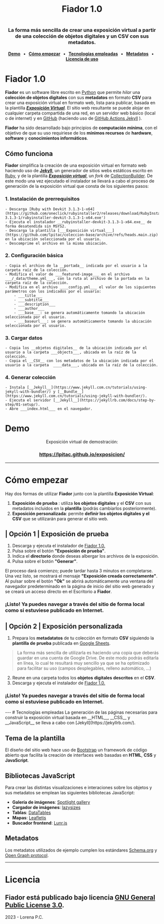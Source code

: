 <p></p>
<h1 align="center">Fiador 1.0</h1>
<img src="https://lpitac.github.io/exposicion/assets/img/captura_portada.svg" alt="">
<h3 align="center">La forma más sencilla de crear una exposición virtual a partir de una colección de objetos digitales y un CSV con sus metadatos.</h3>

<h4 align="center"><a href="#demo">Demo</a> &ensp;&bull;&ensp; <a href="#como">Cómo empezar</a> &ensp;&bull;&ensp; <a href="#tecnologias">Tecnologías empleadas</a> &ensp;&bull;&ensp; <a href="#licencia">Metadatos</a> &ensp;&bull;&ensp; <a href="#licencia">Licencia de uso</a></h4>

# Fiador 1.0
__Fiador__ es un software libre escrito en [Python](https://www.python.org) que permite _hilar_ una __colección de objetos digitales__ con sus __metadatos__ en formato __CSV__ para crear una exposición virtual en formato web, lista para publicar, basada en la plantilla [___Exposición Virtual___](https://github.com/lpitac/exposicion).
El sitio web resultante se puede alojar en cualquier carpeta compartida de una red, en un servidor web básico (local o de internet) y en [GitHub](https://github.com/) (haciendo uso de [GitHub Actions Jekyll](https://jekyllrb.com/docs/continuous-integration/github-actions/) ).

__Fiador__ ha sido desarrollado bajo principios de __computación mínima__, con el objetivo de que su uso requiriese de los __mínimos recursos__ de __hardware__, __software__ y __conocimientos informáticos__.
## Cómo funciona
__Fiador__ simplifica la creación de una exposición virtual en formato web haciendo uso de [__Jekyll__](https://jekyllrb.com/), un generador de sitios webs estáticos escrito en [Ruby](https://www.ruby-lang.org/es/), y de la plantilla [___Exposición virtual___](https://github.com/lpitac/exposicion), un _fork_ de [CollectionBuilder](https://collectionbuilder.github.io/).
De este modo una vez ejecutado el instalador se llevará a cabo el proceso de generación de la exposición virtual que consta de los siguientes pasos:
### 1. Instalación de prerrequisitos
	- Descarga [Ruby with Devkit 3.1.3-1-x64](https://github.com/oneclick/rubyinstaller2/releases/download/RubyInstaller-3.1.3-1/rubyinstaller-devkit-3.1.3-1-x64.exe')
	- Ejecuta el instalador __rubyinstaller-devkit-3.1.3-1-x64.exe__ de forma desatendida sin MSYS2.
	- Descarga la plantilla [___Exposición virtual___](https://github.com/lpitac/coleccion-base/archive/refs/heads.main.zip) en la ubicación seleccionada por el usuario.
	- Descomprime el archivo en la misma ubicación.
### 2. Configuración básica
	- Copia el archivo de la __portada__ indicada por el usuario a la carpeta raíz de la colección.
	- Modifica el valor de ___featured-image___ en el archivo ___/_data/theme.yml___, con la ruta al archivo de la portada en la carpeta raíz de la colección.
	- Modifica en el archivo ____config.yml___ el valor de los siguientes parámetros con los indicados por el usuario: 
		- ___title___
		- ___subtitle___
		- ___description___
		- ___author___
		- ___base___: se genera automáticamente tomando la ubicación seleccionada por el usuario.
		- ___baseurl___: se genera automáticamente tomando la ubicación seleccionada por el usuario.
### 3. Cargar datos
	- Copia los __objetos digitales__ de la ubicación indicada por el usuario a la carpeta ___objects___, ubicada en la raíz de la colección.
	- Copia el __CSV__ con los metadatos de la ubicación indicada por el usuario a la carpeta  ____data___, ubicada en la raíz de la colección.
### 4. Generar colección
	- Instala [__Jekyll__](https://www.jekyll.com.cn/tutorials/using-jekyll-with-bundler/) y [__Bundle__](https://www.jekyll.com.cn/tutorials/using-jekyll-with-bundler/).
	- Ejecuta el servidor [__Jekyll__](https://jekyllrb.com/docs/step-by-step/01-setup/).
	- Abre ___index.html___ en el navegador.

<a name="demo"></a>
# Demo
<p align="center">Exposición virtual de demostración:</p> 
<h3 align="center"><a href="https://lpitac.github.io/exposicion/" target="_blank">https://lpitac.github.io/exposicion/</a></h3>

----
<a name="como"></a>
# Cómo empezar
Hay dos formas de utilizar __Fiador__ junto con la plantilla __Exposición Virtual__: 
1. __Exposición de prueba__ : utiliza __los objetos digitales__ y el __CSV__ con sus metadatos incluidos en la __plantilla__ (podrás cambiarlos posteriormente).
2. __Exposición personalizada__: permite __definir los objetos digitales y el CSV__ que se utilizarán para generar el sitio web.

## | Opción 1 | Exposición de prueba
1. Descarga y ejecuta el instalador de [Fiador 1.0.](https://udcgal-my.sharepoint.com/:u:/g/personal/l_pitac_udc_es/EZV8a3fDB11MjyJX_hW9j4kBonbKsP6gluycy_odu1MKQA?e=jGuWOX) 
2. Pulsa sobre el botón __"Exposición de prueba"__.
3. Indica el __directorio__ donde deseas albergar los archivos de la exposición.
4. Pulsa sobre el botón __"Generar"__.

El proceso dará comienzo; puede tardar hasta 3 minutos en completarse. Una vez listo, se mostrará el mensaje __"Exposición creada correctamente"__. Al pulsar sobre el botón __"Ok"__ se abrirá automáticamente una ventana del navegador predeterminado en la página de inicio del sitio web generado y se creará un acceso directo en el Escritorio a __Fiador__.

<h3>¡Listo! Ya puedes navegar a través del sitio de forma local como si estuviese publicado en Internet.</h3>

## | Opción 2 | Exposición personalizada
1. Prepara los __metadatatos__ de tu colección en formato __CSV__ siguiendo la __plantilla__ __de__ __prueba__ publicada en [Google Sheets](https://docs.google.com/spreadsheets/d/1nN_k4JQB4LJraIzns7WcM3OXK-xxGMQhW1shMssflNM/edit?usp=sharing). 
> La forma más sencilla de utilizarla es haciendo una copia que deberás guardar en una cuenta de Google Drive. De este modo podrás editarla en línea, lo cual te resultará muy sencillo ya que se ha optimizado para facilitar su uso (campos desplegables, relleno automático, ...)
2. Reune en una carpeta todos los __objetos__ __digitales__ __descritos__ en el __CSV__.
3. Descarga y ejecuta el instalador de [Fiador 1.0.](https://udcgal-my.sharepoint.com/:u:/g/personal/l_pitac_udc_es/EZV8a3fDB11MjyJX_hW9j4kBonbKsP6gluycy_odu1MKQA?e=jGuWOX) 

<h3>¡Listo! Ya puedes navegar a través del sitio de forma local como si estuviese publicado en Internet.</h3>
---
<a name="tecnologias"></a>
# Tecnologías empleadas
La generación de las páginas necesarias para construir la exposición virtual basada en __HTML__, __CSS__ y __JavaScript__ se lleva a cabo con [Jekyll](https://jekyllrb.com/).  

## Tema de la plantilla 
El diseño del sitio web hace uso de [Bootstrap](https://getbootstrap.com/) un framework de código abierto que facilita la creación de interfaces web basadas en __HTML__, __CSS__ y __JavaScript__.

## Bibliotecas JavaScript
Para crear las distintas visualizaciones e interaciones sobre los objetos y sus metadatos se emplean las siguientes bibliotecas JavaScript: 

- __Galería de imágenes__: [Spotlight gallery](https://github.com/nextapps-de/spotlight)
- __Cargador de imágenes__: [lazysizes](https://github.com/aFarkas/lazysizes)
- __Tablas__: [DataTables](https://datatables.net/)
- __Mapas__: [Leafletjs](http://leafletjs.com/)
- __Buscador frontend__: [Lunr.js](https://lunrjs.com/)

<a name="metadatos"></a>
## Metadatos
Los metadatos utilizados de ejemplo cumplen los estándares [Schema.org](http://schema.org) y [Open Graph protocol](http://ogp.me/).

---
<a name="licencia"></a>
# Licencia
__Fiador__ está publicado bajo licencia [GNU General Public License 3.0](https://www.gnu.org/licenses/gpl-3.0.html).
---
2023 - Lorena P.C.